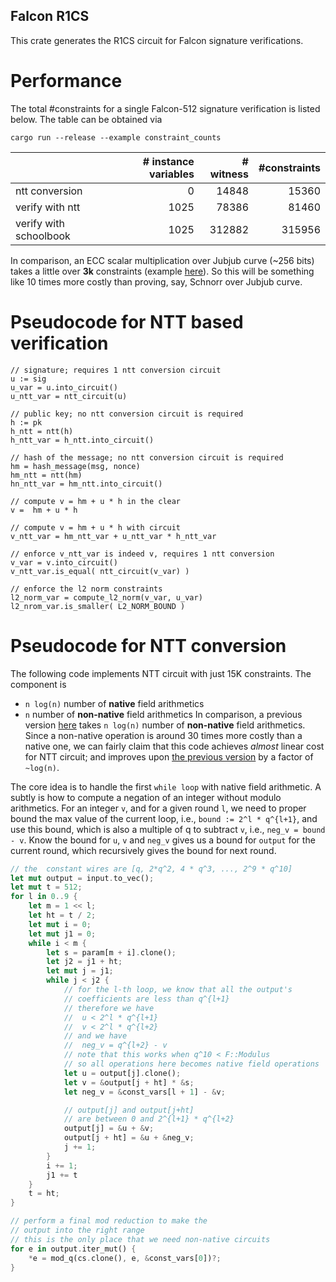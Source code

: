 Falcon R1CS
-----

This crate generates the R1CS circuit for Falcon signature verifications.

# Performance

The total #constraints for a single Falcon-512 signature verification is listed
below. The table can be obtained via
```
cargo run --release --example constraint_counts
```

|                 | # instance variables |      # witness |      #constraints |
|---|---:|---:|---:|
|ntt conversion|                      0 |          14848 |             15360 |
|verify with ntt|                  1025 |          78386 |             81460 |
|verify with schoolbook|           1025 |         312882 |            315956 |



In comparison, an ECC scalar multiplication over Jubjub curve (\~256 bits) takes a little over __3k__ constraints (example [here](https://github.com/zhenfeizhang/bandersnatch/blob/main/bandersnatch/examples/constraint_count_jubjub.rs)).
So this will be something like 10 times more costly than proving, say, Schnorr over Jubjub curve.

# Pseudocode for NTT based verification

```
// signature; requires 1 ntt conversion circuit
u := sig
u_var = u.into_circuit()
u_ntt_var = ntt_circuit(u)

// public key; no ntt conversion circuit is required
h := pk              
h_ntt = ntt(h)                    
h_ntt_var = h_ntt.into_circuit()

// hash of the message; no ntt conversion circuit is required
hm = hash_message(msg, nonce) 
hm_ntt = ntt(hm)
hn_ntt_var = hm_ntt.into_circuit()

// compute v = hm + u * h in the clear
v =  hm + u * h

// compute v = hm + u * h with circuit
v_ntt_var = hm_ntt_var + u_ntt_var * h_ntt_var

// enforce v_ntt_var is indeed v, requires 1 ntt conversion
v_var = v.into_circuit()
v_ntt_var.is_equal( ntt_circuit(v_var) )

// enforce the l2 norm constraints
l2_norm_var = compute_l2_norm(v_var, u_var)
l2_nrom_var.is_smaller( L2_NORM_BOUND )
```

# Pseudocode for NTT conversion

The following code implements NTT circuit with just 15K constraints.
The component is 
- `n log(n)` number of __native__ field arithmetics
- `n` number of __non-native__ field arithmetics
In comparison, a previous version [here](https://github.com/zhenfeizhang/falcon-r1cs/blob/e171fe2d51cb1a679d3e78ed188e7242e03191e2/src/gadgets/ntt.rs#L10)
takes `n log(n)` number of  __non-native__ field arithmetics.
Since a non-native operation is around 30 times more costly than
a native one, we can fairly claim that this code achieves _almost_
linear cost for NTT circuit; and improves upon [the previous version](https://github.com/zhenfeizhang/falcon-r1cs/blob/e171fe2d51cb1a679d3e78ed188e7242e03191e2/src/gadgets/ntt.rs#L10)
by a factor of `~log(n)`.

The core idea is to handle the first `while loop` with native field arithmetic.
A subtly is how to compute a negation of an integer without modulo arithmetics.
For an integer `v`, and for a given round `l`,
we need to proper bound the max value of the current loop, i.e., 
`bound := 2^l * q^{l+1}`, and use this bound, which is also a multiple of q
to subtract `v`, i.e., `neg_v = bound - v`.
Know the bound for `u`, `v` and `neg_v` gives us a bound for `output` for the current
round, which recursively gives the bound for next round.

``` rust
// the  constant wires are [q, 2*q^2, 4 * q^3, ..., 2^9 * q^10]
let mut output = input.to_vec();
let mut t = 512;
for l in 0..9 {
    let m = 1 << l;
    let ht = t / 2;
    let mut i = 0;
    let mut j1 = 0;
    while i < m {
        let s = param[m + i].clone();
        let j2 = j1 + ht;
        let mut j = j1;
        while j < j2 {
            // for the l-th loop, we know that all the output's
            // coefficients are less than q^{l+1}
            // therefore we have
            //  u < 2^l * q^{l+1}
            //  v < 2^l * q^{l+2}
            // and we have
            //  neg_v = q^{l+2} - v
            // note that this works when q^10 < F::Modulus
            // so all operations here becomes native field operations
            let u = output[j].clone();
            let v = &output[j + ht] * &s;
            let neg_v = &const_vars[l + 1] - &v;

            // output[j] and output[j+ht]
            // are between 0 and 2^{l+1} * q^{l+2}
            output[j] = &u + &v;
            output[j + ht] = &u + &neg_v;
            j += 1;
        }
        i += 1;
        j1 += t
    }
    t = ht;
}

// perform a final mod reduction to make the
// output into the right range
// this is the only place that we need non-native circuits
for e in output.iter_mut() {
    *e = mod_q(cs.clone(), e, &const_vars[0])?;
}
```

